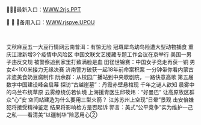 <p>
	🚽🚽🚽最新入口：<a href="http://www.baidu.com/link?url=6MA2SWnO3Raqke39an_0PUxosM6ZrUGzi1BN9tNnlPW&wd">WWW.2rjs.PPT</a> 
	<p>
		🤴
🤴
🤴备用入口：<a href="http://www.baidu.com/link?url=6MA2SWnO3Raqke39an_0PUxosM6ZrUGzi1BN9tNnlPW&wd">WWW.rjspve.UPOU</a> 
	</p>
	<p>
		<br />
	</p>
	<p>
		艾秋麻豆五一大豆行情网云南普洱：有惊无险 冠斑犀鸟幼鸟险遭大型动物捕食
重庆江津新增3个疫情中风险区
中国文联文艺援藏专题工作会议在京举行
美国一男子违反交规 被警察追到家里打致满脸是血
田径世锦赛：中国女子竞走再获一铜 男女4×100米接力无缘决赛
济南警方破获一起18年前命案积案
一分钟带你看内蒙古非遗美食奶豆腐制作
阮余群：从校园广播站到中央歌剧院，一路快意高歌
第五届数字中国建设峰会启幕
探访“古越崖墓”：丹霞赤壁悬棺现 千年之谜人欲知
晨雾中的乌兰布统草原 云雾缭绕仿若仙境
上海援青医生邱筱炜：“好曼巴” 让高原牧区群众“心”安
空间站建造为什么要用三型火箭？
江苏苏州上空现“日晕”景观
击安倍嫌犯将接受精神鉴定 结果将影响检方是否起诉
郭言：美式“公平竞争”实为维护一己之私——看清美“以疆制华”险恶用心②
	</p>
